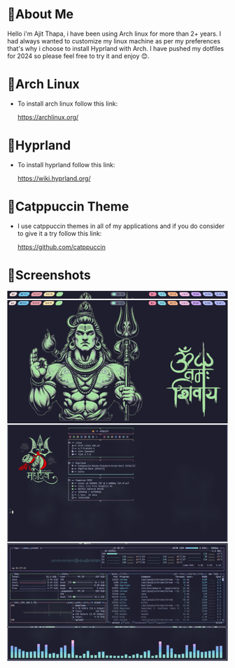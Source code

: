 # 🔱About Me
Hello i'm Ajit Thapa, i have been using Arch linux for more than 2+ years. I had always wanted to customize my linux machine as per my preferences that's why i choose to install Hyprland with Arch. I have pushed my dotfiles for 2024 so please feel free to try it and enjoy 😊.

# 🔱Arch Linux
* To install arch linux follow this link:

  https://archlinux.org/

# 🔱Hyprland
* To install hyprland follow this link:

  https://wiki.hyprland.org/

# 🔱Catppuccin Theme
* I use catppuccin themes in all of my applications and if you do consider to give it a try follow this link:

  https://github.com/catppuccin

  
  
# 🔱Screenshots
![alt text](https://github.com/Ajit1428/dotfiles/blob/at/screenshots/waybar.png)
![alt text](https://github.com/Ajit1428/dotfiles/blob/at/screenshots/wallpaper_hyprpaper.png)
![alt text](https://github.com/Ajit1428/dotfiles/blob/at/screenshots/terminal_kitty.png)
![alt text](https://github.com/Ajit1428/dotfiles/blob/at/screenshots/cava_btop.png)
